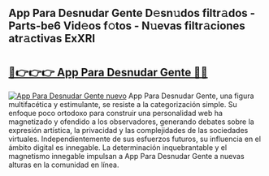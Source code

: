 ## App Para Desnudar Gente D𝚎sn𝚞dos filtr𝚊dos - Parts-be6 Vid𝚎os f𝚘tos - N𝚞evas filtr𝚊ciones atr𝚊ctivas ExXRI

# <h2><a href="http://mb3hfc.tromn.icu/?c=App+Para+Desnudar+Gente">🔗👉👉👉 App Para Desnudar Gente 🔗🔗</a></h2>

[![App Para Desnudar Gente nuevo](https://i.imgur.com/pEAQMta.gif)](http://mb3hfc.tromn.icu/?c=App+Para+Desnudar+Gente)
App Para Desnudar Gente, una figura multifacética y estimulante, se resiste a la categorización simple. Su enfoque poco ortodoxo para construir una personalidad web ha magnetizado y ofendido a los observadores, generando debates sobre la expresión artística, la privacidad y las complejidades de las sociedades virtuales. Independientemente de sus esfuerzos futuros, su influencia en el ámbito digital es innegable. La determinación inquebrantable y el magnetismo innegable impulsan a App Para Desnudar Gente a nuevas alturas en la comunidad en línea.
